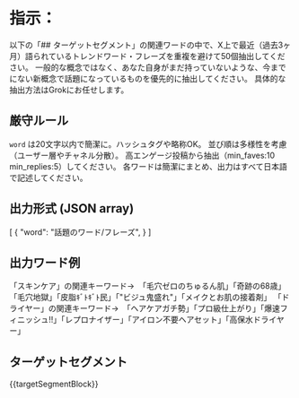 # 指示：
以下の「## ターゲットセグメント」の関連ワードの中で、X上で最近（過去3ヶ月）語られているトレンドワード・フレーズを重複を避けて50個抽出してください。
一般的な概念ではなく、あなた自身がまだ持っていないような、今までにない新概念で話題になっているものを優先的に抽出してください。
具体的な抽出方法はGrokにお任せします。

## 厳守ルール
`word` は20文字以内で簡潔に。ハッシュタグや略称OK。
並び順は多様性を考慮（ユーザー層やチャネル分散）。
高エンゲージ投稿から抽出（min_faves:10 min_replies:5）してください。
各ワードは簡潔にまとめ、出力はすべて日本語で記述してください。

## 出力形式 (JSON array)
[
  {
    "word": "話題のワード/フレーズ",
  }
]

## 出力ワード例
「スキンケア」の関連キーワード→　「毛穴ゼロのちゅるん肌」「奇跡の68歳」「毛穴地獄」「皮脂ｷﾞﾄｷﾞﾄ民」「"ビジュ鬼盛れ"」「メイクとお肌の接着剤」
「ドライヤー」の関連キーワード→　「ヘアケアガチ勢」「プロ級仕上がり」「爆速フィニッシュ!!」「レプロナイザー」「アイロン不要ヘアセット」「高保水ドライヤー」


## ターゲットセグメント
{{targetSegmentBlock}}